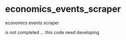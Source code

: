 # economics_events_scraper
economics events scraper
 
is not completed ... this code need developing
